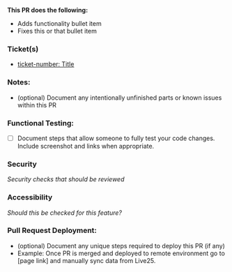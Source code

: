**This PR does the following:**
- Adds functionality bullet item
- Fixes this or that bullet item

### Ticket(s)

- [ticket-number: Title](https://app.clickup.com/36718269/v/f/135025484/54813931)

### Notes:

- (optional) Document any intentionally unfinished parts or known issues within this PR

### Functional Testing:

- [ ] Document steps that allow someone to fully test your code changes. Include screenshot and links when appropriate.

### Security

_Security checks that should be reviewed_

### Accessibility

_Should this be checked for this feature?_

### Pull Request Deployment:

- (optional) Document any unique steps required to deploy this PR (if any)
- Example: Once PR is merged and deployed to remote environment go to [page link] and manually sync data from Live25.
